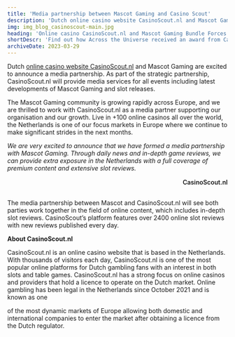 ```yaml
---
title: 'Media partnership between Mascot Gaming and Casino Scout'
description: 'Dutch online casino website CasinoScout.nl and Mascot Gaming are excited to announce a media partnership.'
img: img_blog_casinoscout-main.jpg
heading: 'Online casino CasinoScout.nl and Mascot Gaming Bundle Forces in Dutch Media Partnership'
shortDescr: 'Find out how Across the Universe received an award from CasinoFreak portal. Discover the most relevant information about the slot`s features that make it stand out among the rest of releases from Mascot Gaming.'
archiveDate: 2023-03-29
---
```


Dutch [online casino website CasinoScout.nl](https://casinoscout.nl) and Mascot Gaming are excited to announce a media partnership. As part of the strategic partnership, CasinoScout.nl will provide media services for all events including latest developments of Mascot Gaming and slot releases.

The Mascot Gaming community is growing rapidly across Europe, and we are thrilled to work with CasinoScout.nl as a media partner supporting our organisation and our growth. Live in +100 online casinos all over the world, the Netherlands is one of our focus markets in Europe where we continue to make significant strides in the next months.

<div style="font-style:italic;margin-bottom:15px;">We are very excited to announce that we have formed a media partnership with Mascot Gaming. Through daily news and in-depth game reviews, we can provide extra exposure in the Netherlands with a full coverage of premium content and extensive slot reviews.</div>

<div style="text-align:right;font-weight:600;margin-bottom:30px;">CasinoScout.nl</div>

The media partnership between Mascot and CasinoScout.nl will see both parties work together in the field of online content, which includes in-depth slot reviews. CasinoScout’s platform features over 2400 online slot reviews with new reviews published every day.

**About CasinoScout.nl**

CasinoScout.nl is an online casino website that is based in the Netherlands. With thousands of visitors each day, CasinoScout.nl is one of the most popular online platforms for Dutch gambling fans with an interest in both slots and table games. CasinoScout.nl has a strong focus on online casinos and providers that hold a licence to operate on the Dutch market. Online gambling has been legal in the Netherlands since October 2021 and is known as one

of the most dynamic markets of Europe allowing both domestic and international companies to enter the market after obtaining a licence from the Dutch regulator.
